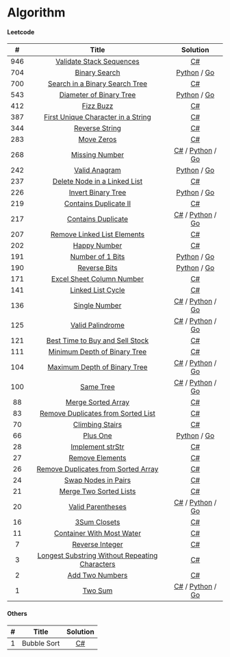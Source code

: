 # **Algorithm**
#### Leetcode

\#           | Title  | Solution |
:--------------:|:-----:|:-----:|
946 | [Validate Stack Sequences](https://leetcode.com/problems/validate-stack-sequences/) | [C#](https://github.com/brandt84828/leetcode/blob/d0dc95bd703953ed1b78aefd2b815a7cedb8c5cb/C%23/Validate%20Stack%20Sequences.cs)
704 | [Binary Search](https://leetcode.com/problems/binary-search/) | [Python](./Python3/BinarySearch.py) / [Go](./Golang/BinarySearch.go) |
700 | [Search in a Binary Search Tree](https://leetcode.com/problems/search-in-a-binary-search-tree/) | [C#](https://github.com/brandt84828/leetcode/blob/cfbdf0ff268840a0b526ab072c3ef9bc5c650d1e/C%23/Search%20in%20a%20Binary%20Search%20Tree.cs)
543 | [Diameter of Binary Tree](https://leetcode.com/problems/diameter-of-binary-tree/) | [Python](./Python3/DiameterOfBinaryTree.py) / [Go](./Golang/DiameterOfBinaryTree.go) |
412 | [Fizz Buzz](https://leetcode.com/problems/fizz-buzz/) | [C#](https://github.com/brandt84828/leetcode/blob/7bffce70a1682fd012a6ab7a332f3d05931d3155/C%23/FizzBuzz.cs)
387 | [First Unique Character in a String](https://leetcode.com/problems/first-unique-character-in-a-string/) | [C#](https://github.com/brandt84828/leetcode/blob/b4ceb675ee9a2beddbd68c22d588f07b8119d5da/C%23/FirstUniqueCharacterInAString.cs)
344 | [Reverse String](https://leetcode.com/problems/reverse-string/) | [C#](https://github.com/brandt84828/leetcode/blob/27d5d57513206e842d58a706fa99a1731cb015c3/C%23/ReverseString.cs)
283 | [Move Zeros](https://leetcode.com/problems/move-zeroes/) | [C#](https://github.com/brandt84828/leetcode/blob/b4ceb675ee9a2beddbd68c22d588f07b8119d5da/C%23/MoveZeros.cs)
268 | [Missing Number](https://leetcode.com/problems/missing-number/) | [C#](./C%23/MissingNumber.cs) / [Python](./Python3/MissingNumber.py) / [Go](./Golang/MissingNumber.go) |
242 | [Valid Anagram](https://leetcode.com/problems/valid-anagram/) | [Python](./Python3/ValidAnagram.py) / [Go](./Golang/ValidAnagram.go)| 
237 | [Delete Node in a Linked List](https://leetcode.com/problems/delete-node-in-a-linked-list/) | [C#](https://github.com/brandt84828/leetcode/blob/e60d4746789a47e828248e6cfcac012f2f10a7c1/C%23/Delete%20Node%20in%20a%20Linked%20List.cs)
226 | [Invert Binary Tree](https://leetcode.com/problems/invert-binary-tree/) | [Python](./Python3/InvertBinaryTree.py) / [Go](./Golang/InvertBinaryTree.go) |
219 | [Contains Duplicate II](https://leetcode.com/problems/contains-duplicate-ii/) | [C#](https://github.com/brandt84828/leetcode/blob/23ded447136704a85494852af7d741d9e10aba08/C%23/ContainDuplcateTwo.cs)
217 | [Contains Duplicate](https://leetcode.com/problems/contains-duplicate/) | [C#](./C%23/ContainDuplcate.cs) / [Python](./Python3/ContainsDuplicate.py) / [Go](./Golang/ContainsDuplicate.go)|
207 | [Remove Linked List Elements](https://leetcode.com/problems/remove-linked-list-elements/) | [C#](https://github.com/brandt84828/leetcode/blob/e60d4746789a47e828248e6cfcac012f2f10a7c1/C%23/Remove%20Linked%20List%20Elements.cs)
202 | [Happy Number](https://leetcode.com/problems/happy-number/) | [C#](https://github.com/brandt84828/leetcode/blob/a62f2d467f9ab5b172821a985376e0272dae9eab/C%23/Happy%20Number.cs)
191 | [Number of 1 Bits](https://leetcode.com/problems/number-of-1-bits/) | [Python](./Python3/NumberOf1Bits.py) / [Go](./Golang/NumberOf1Bits.go) |
190 | [Reverse Bits](https://leetcode.com/problems/reverse-bits/) | [Python](./Python3/ReverseBits.py) / [Go](./Golang/ReverseBits.go) |
171 | [Excel Sheet Column Number](https://leetcode.com/problems/excel-sheet-column-number/) | [C#](https://github.com/brandt84828/leetcode/blob/d775dc97d2ea79aee01d6b942d3e0e6d7fb66b37/C%23/ExcelSheetColumnNumber.cs)
141 | [Linked List Cycle](https://leetcode.com/problems/linked-list-cycle/) | [C#](https://github.com/brandt84828/leetcode/blob/bb7e4421fb51f376ee2c975728cf1f5bf1072bb6/C%23/Linked%20List%20Cycle.cs)
136 | [Single Number](https://leetcode.com/problems/single-number/) | [C#](./C%23/SingleNumber.cs) / [Python](./Python3/SingleNumber.py) / [Go](./Golang/SingleNumber.go) |
125 | [Valid Palindrome](https://leetcode.com/problems/valid-palindrome/) | [C#](./C%23/ValidPalindrome.cs) / [Python](./Python3/ValidPalindrome.py) / [Go](./Golang/ValidPalindrome.go) |
121 | [Best Time to Buy and Sell Stock](https://leetcode.com/problems/best-time-to-buy-and-sell-stock/) | [C#](https://github.com/brandt84828/leetcode/blob/1b63e83597ec6f6af1460f0ea9e321e269b8bbe8/C%23/Best%20Time%20to%20Buy%20and%20Sell%20Stock.cs)
111 | [Minimum Depth of Binary Tree](https://leetcode.com/problems/minimum-depth-of-binary-tree/) | [C#](https://github.com/brandt84828/leetcode/blob/325df75e91cee4bedee2bb15bef7d5b5fd0bdf9e/C%23/Minimum%20Depth%20of%20Binary%20Tree.cs)
104 | [Maximum Depth of Binary Tree](https://leetcode.com/problems/maximum-depth-of-binary-tree/) | [C#](./C%23/Maximum%20Depth%20of%20Binary%20Tree.cs) / [Python](./Python3/MaximumDepthOfBinaryTree.py) / [Go](./Golang/MaximumDepthOfBinaryTree.go) |
100 | [Same Tree](https://leetcode.com/problems/same-tree/) | [C#](./C%23/Same%20Tree.cs) / [Python](./Python3/SameTree.py) / [Go](./Golang/SameTree.go) |
88 | [Merge Sorted Array](https://leetcode.com/problems/merge-sorted-array/) | [C#](https://github.com/brandt84828/leetcode/blob/27d5d57513206e842d58a706fa99a1731cb015c3/C%23/MergeSortedArray.cs)
83 | [Remove Duplicates from Sorted List](https://leetcode.com/problems/remove-duplicates-from-sorted-list/) | [C#](https://github.com/brandt84828/leetcode/blob/50b26283d8ce2ed9fedc4d401510eeec111e685f/C%23/Remove%20Duplicates%20from%20Sorted%20List.cs)
70 | [Climbing Stairs](https://leetcode.com/problems/climbing-stairs/) | [C#](https://github.com/brandt84828/leetcode/blob/7bffce70a1682fd012a6ab7a332f3d05931d3155/C%23/Climbing%20Stairs.cs)
66 | [Plus One](https://leetcode.com/problems/plus-one/) | [Python](./Python3/PlusOne.py) / [Go](./Golang/PlusOne.go) |
28 | [Implement strStr](https://leetcode.com/problems/implement-strstr/) | [C#](https://github.com/brandt84828/leetcode/blob/27d5d57513206e842d58a706fa99a1731cb015c3/C%23/strStr.cs)
27 | [Remove Elements](https://leetcode.com/problems/remove-element/) | [C#](https://github.com/brandt84828/leetcode/blob/082d0af1c916a634d0c1a886b0b8c577f6d46514/C%23/Remove%20Element.cs)
26 | [Remove Duplicates from Sorted Array](https://leetcode.com/problems/remove-duplicates-from-sorted-array/) | [C#](https://github.com/brandt84828/leetcode/blob/b4ceb675ee9a2beddbd68c22d588f07b8119d5da/C%23/RemoveDuplicatesFromSortedArray.cs)
24 | [Swap Nodes in Pairs](https://leetcode.com/problems/swap-nodes-in-pairs/) | [C#](https://github.com/brandt84828/leetcode/blob/c8b82b2b93c2a7d48c535a6308a2e82520f8dea9/C%23/Swap%20Nodes%20in%20Pairs.cs)
21 | [Merge Two Sorted Lists](https://leetcode.com/problems/merge-two-sorted-lists/) | [C#](https://github.com/brandt84828/leetcode/blob/dc21fdea062812ea38363f6684a66bdd4c3c2f47/C%23/Merge%20Two%20Sorted%20Lists.cs)
20 | [Valid Parentheses](https://leetcode.com/problems/valid-parentheses/) | [C#](./C%23/ValidParentheses.cs) / [Python](./Python3/ValidParentheses.py) / [Go](./Golang/ValidParentheses.go) |
16 | [3Sum Closets](https://leetcode.com/problems/3sum-closest/) | [C#](https://github.com/brandt84828/leetcode/blob/78d568511919c9158aaa497422bd215cfcc80782/C%23/3Sum%20Closest.cs)
11 | [Container With Most Water](https://leetcode.com/problems/container-with-most-water/) | [C#](https://github.com/brandt84828/leetcode/blob/15b4e7d61cdadd9113dd080dc33d115c5ee02025/C%23/Container%20With%20Most%20Water.cs)
7 | [Reverse Integer](https://leetcode.com/problems/reverse-integer/) | [C#](https://github.com/brandt84828/leetcode/blob/b4ceb675ee9a2beddbd68c22d588f07b8119d5da/C%23/ReverseInteger.cs)
3 | [Longest Substring Without Repeating Characters](https://leetcode.com/problems/longest-substring-without-repeating-characters/) | [C#](https://github.com/brandt84828/leetcode/blob/0015eeb725bcc4c47e57fc889381cee7d6f9b6a6/C%23/Longest%20Substring%20Without%20Repeating%20Characters.cs)
2 | [Add Two Numbers](https://leetcode.com/problems/add-two-numbers/) | [C#](https://github.com/brandt84828/leetcode/blob/fe789dca8bfa162c4e8b2255d0234c19262540ed/C%23/AddTwoNumbers.cs)
1 | [Two Sum](https://leetcode.com/problems/two-sum/) | [C#](./C%23/TwoSum.cs) / [Python](./Python3/TwoSum.py) / [Go](./Golang/TwoSum.go)| 


#### Others
\#           | Title  | Solution |
:--------------:|:-----:|:-----:|
1 | Bubble Sort |  [C#](https://github.com/brandt84828/leetcode/blob/198ef3a136de19df1de207387ba9875ed06af477/C%23/BubbleSort.cs) |
